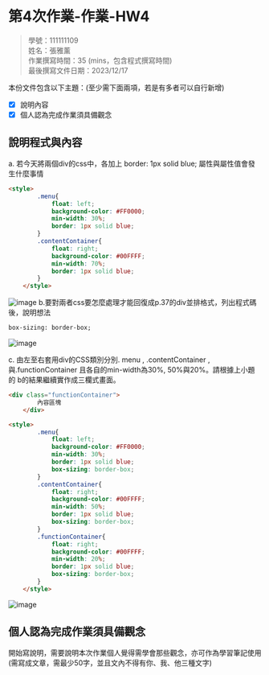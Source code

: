 # 第4次作業-作業-HW4
>
>學號：111111109
><br />
>姓名：張雅薰
><br />
>作業撰寫時間：35 (mins，包含程式撰寫時間)
><br />
>最後撰寫文件日期：2023/12/17
>

本份文件包含以下主題：(至少需下面兩項，若是有多者可以自行新增)
- [x] 說明內容
- [x] 個人認為完成作業須具備觀念

## 說明程式與內容

a.  若今天將兩個div的css中，各加上  border: 1px solid blue;  屬性與屬性值會發生什麼事情
```html
<style>
        .menu{
            float: left;
            background-color: #FF0000;
            min-width: 30%;
            border: 1px solid blue;
        }
        .contentContainer{
            float: right;
            background-color: #00FFFF;
            min-width: 70%;
            border: 1px solid blue;
        }
    </style>
```
![image](螢幕擷取畫面%202023-12-17%20181431.png)
b.要對兩者css要怎麼處理才能回復成p.37的div並排格式，列出程式碼後，說明想法 
```html
box-sizing: border-box;
```

![image](螢幕擷取畫面%202023-12-11%20164415.png)

c.  由左至右套用div的CSS類別分別. menu ,  .contentContainer , 與.functionContainer 且各自的min-width為30%, 50%與20%。請根據上小題的
b的結果繼續實作成三欄式畫面。
```html
<div class="functionContainer">
        內容區塊
    </div>
```
```html
<style>
        .menu{
            float: left;
            background-color: #FF0000;
            min-width: 30%;
            border: 1px solid blue;
            box-sizing: border-box;
        }
        .contentContainer{
            float: right;
            background-color: #00FFFF;
            min-width: 50%;
            border: 1px solid blue;
            box-sizing: border-box;
        }
        .functionContainer{
            float: right;
            background-color: #00FFFF;
            min-width: 20%;
            border: 1px solid blue;
            box-sizing: border-box;
        }
    </style>
```
![image](螢幕擷取畫面%202023-12-17%20201431.png)


## 個人認為完成作業須具備觀念

開始寫說明，需要說明本次作業個人覺得需學會那些觀念，亦可作為學習筆記使用 (需寫成文章，需最少50字，並且文內不得有你、我、他三種文字)